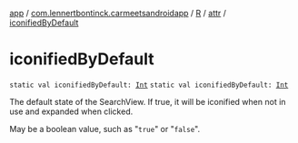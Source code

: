 [app](../../../index.md) / [com.lennertbontinck.carmeetsandroidapp](../../index.md) / [R](../index.md) / [attr](index.md) / [iconifiedByDefault](./iconified-by-default.md)

# iconifiedByDefault

`static val iconifiedByDefault: `[`Int`](https://kotlinlang.org/api/latest/jvm/stdlib/kotlin/-int/index.html)
`static val iconifiedByDefault: `[`Int`](https://kotlinlang.org/api/latest/jvm/stdlib/kotlin/-int/index.html)

The default state of the SearchView. If true, it will be iconified when not in use and expanded when clicked.

May be a boolean value, such as "`true`" or "`false`".

